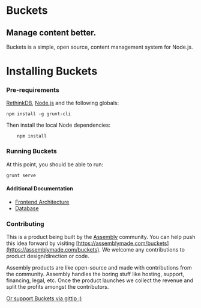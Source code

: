 # Buckets

## Manage content better.

Buckets is a simple, open source, content management system for Node.js.

# Installing Buckets

### Pre-requirements

[RethinkDB](http://rethinkdb.com), [Node.js](http://nodejs.org) and the following globals:


```
npm install -g grunt-cli
```

Then install the local Node dependencies:

```
	npm install
```

### Running Buckets

At this point, you should be able to run:

```
grunt serve
```

#### Additional Documentation

* [Frontend Architecture](docs/frontend.md)
* [Database](docs/database.md)

### Contributing

This is a product being built by the [Assembly](https://assemblymade.com) community. You can help push this idea forward by visiting [https://assemblymade.com/buckets](https://assemblymade.com/buckets). We welcome any contributions to product design/direction or code.

Assembly products are like open-source and made with contributions from the community. Assembly handles the boring stuff like hosting, support, financing, legal, etc. Once the product launches we collect the revenue and split the profits amongst the contributors.

[Or support Buckets via gittip :)](https://www.gittip.com/DavidKaneda/)